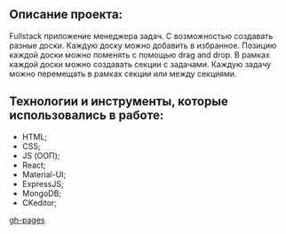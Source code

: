 ## Описание проекта:

Fullstack приложение менеджера задач. С возможностью создавать разные доски. Каждую доску можно добавить в избранное. Позицию каждой доски можно поменять с помощью drag and drop. В рамках каждой доски можно создавать секции с задачами. Каждую задачу можно перемещать в рамках секции или между секциями.

## Технологии и инструменты, которые использовались в работе:

- HTML;
- CSS;
- JS (ООП);
- React;
- Material-UI;
- ExpressJS;
- MongoDB;
- CKeditor;

[gh-pages](https://ieasyjet.github.io/kanban-gh-pages/)
